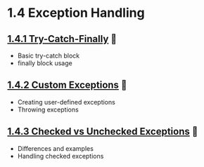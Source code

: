 # 1.4 Exception Handling

## [1.4.1 Try-Catch-Finally](_1_4_1_try_catch_finally/README.md) 🔗

- Basic try-catch block
- finally block usage

## [1.4.2 Custom Exceptions](_1_4_2_custom_exceptions/README.md) 🔗

- Creating user-defined exceptions
- Throwing exceptions

## [1.4.3 Checked vs Unchecked Exceptions](_1_4_3_checked_vs_unchecked_exceptions/README.md) 🔗

- Differences and examples
- Handling checked exceptions
